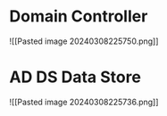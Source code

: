 # Domain Controller

![[Pasted image 20240308225750.png]]

# AD DS Data Store

![[Pasted image 20240308225736.png]]